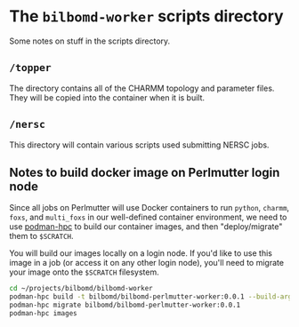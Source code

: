 # The `bilbomd-worker` scripts directory

Some notes on stuff in the scripts directory.

## `/topper`

The directory contains all of the CHARMM topology and parameter files. They will be copied into the container when it is built.

## `/nersc`

This directory will contain various scripts used submitting NERSC jobs.

## Notes to build docker image on Perlmutter login node

Since all jobs on Perlmutter will use Docker containers to run `python`, `charmm`, `foxs`, and `multi_foxs` in our well-defined container environment, we need to use [podman-hpc](https://docs.nersc.gov/development/containers/podman-hpc/podman-beginner-tutorial/#podman-hpc-for-beginners-tutorial) to build our container images, and then "deploy/migrate" them to `$SCRATCH`.

You will build our images locally on a login node. If you'd like to use this image in a job (or access it on any other login node), you'll need to migrate your image onto the `$SCRATCH` filesystem.

```bash
cd ~/projects/bilbomd/bilbomd-worker
podman-hpc build -t bilbomd/bilbomd-perlmutter-worker:0.0.1 --build-arg CHARMM_VER=c48b2 --build-arg USER_ID=$UID -f bilbomd-perlmutter-worker.dockerfile
podman-hpc migrate bilbomd/bilbomd-perlmutter-worker:0.0.1
podman-hpc images
```
